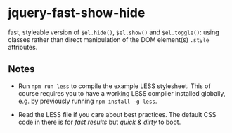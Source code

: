 # jquery-fast-show-hide

fast, styleable version of `$el.hide()`, `$el.show()` and `$el.toggle()`: using classes rather than direct manipulation of the DOM element(s) `.style` attributes.

## Notes

- Run `npm run less` to compile the example LESS stylesheet. This of course requires you to have a working LESS compiler installed globally, e.g. by previously running `npm install -g less`.

- Read the LESS file if you care about best practices. The default CSS code in there is for *fast results* but *quick & dirty* to boot.

